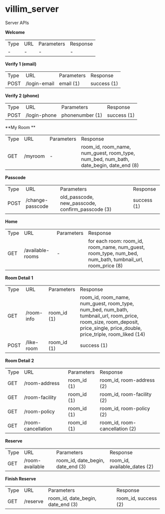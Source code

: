 # villim_server

Server APIs

**Welcome**

<table>
  <tr>
    <td>Type</td>
    <td>URL</td>
    <td>Parameters</td>
    <td>Response</td>
  </tr>
  <tr>
    <td>-</td>
    <td>-</td>
    <td>-</td>
    <td>-</td>
  </tr>
</table>


**Verify 1 (email)**

<table>
  <tr>
    <td>Type</td>
    <td>URL</td>
    <td>Parameters</td>
    <td>Response</td>
  </tr>
  <tr>
    <td>POST</td>
    <td>/login-email</td>
    <td>email (1)</td>
    <td>success (1)</td>
  </tr>
</table>


**Verify 2 (phone)**

<table>
  <tr>
    <td>Type</td>
    <td>URL</td>
    <td>Parameters</td>
    <td>Response</td>
  </tr>
  <tr>
    <td>POST</td>
    <td>/login-phone</td>
    <td>phonenumber (1)</td>
    <td>success (1)</td>
  </tr>
</table>


**My Room	**

<table>
  <tr>
    <td>Type</td>
    <td>URL</td>
    <td>Parameters</td>
    <td>Response</td>
  </tr>
  <tr>
    <td>GET</td>
    <td>/myroom</td>
    <td> -</td>
    <td>room_id, room_name, num_guest, room_type, num_bed, num_bath, date_begin, date_end (8)</td>
  </tr>
</table>


**Passcode**

<table>
  <tr>
    <td>Type</td>
    <td>URL</td>
    <td>Parameters</td>
    <td>Response</td>
  </tr>
  <tr>
    <td>POST</td>
    <td>/change-passcode</td>
    <td>old_passcode, new_passcode, confirm_passcode (3)</td>
    <td>success (1)</td>
  </tr>
</table>


**Home**

<table>
  <tr>
    <td>Type</td>
    <td>URL</td>
    <td>Parameters</td>
    <td>Response</td>
  </tr>
  <tr>
    <td>GET</td>
    <td>/available-rooms</td>
    <td>-</td>
    <td>for each room: 
room_id, room_name, num_guest, room_type, num_bed, num_bath, tumbnail_url, room_price (8)  </td>
  </tr>
</table>


**Room Detail 1**

<table>
  <tr>
    <td>Type</td>
    <td>URL</td>
    <td>Parameters</td>
    <td>Response</td>
  </tr>
  <tr>
    <td>GET</td>
    <td>/room-info</td>
    <td>room_id (1)</td>
    <td>room_id, room_name, num_guest, room_type, num_bed, num_bath, tumbnail_url, room_price, room_size, room_deposit, price_single, price_double, price_triple, room_liked (14) </td>
  </tr>
  <tr>
    <td>POST</td>
    <td>/like-room</td>
    <td>room_id (1)</td>
    <td>success (1)</td>
  </tr>
</table>


**Room Detail 2**

<table>
  <tr>
    <td>Type</td>
    <td>URL</td>
    <td>Parameters</td>
    <td>Response</td>
  </tr>
  <tr>
    <td>GET</td>
    <td>/room-address</td>
    <td>room_id (1)</td>
    <td>room_id, room-address (2)</td>
  </tr>
  <tr>
    <td>GET</td>
    <td>/room-facility</td>
    <td>room_id (1)</td>
    <td>room_id, room-facility (2)</td>
  </tr>
  <tr>
    <td>GET</td>
    <td>/room-policy</td>
    <td>room_id (1)</td>
    <td>room_id, room-policy (2)</td>
  </tr>
  <tr>
    <td>GET</td>
    <td>/room-cancellation</td>
    <td>room_id (1)</td>
    <td>room_id, room-cancellation (2)</td>
  </tr>
</table>


**Reserve**

<table>
  <tr>
    <td>Type</td>
    <td>URL</td>
    <td>Parameters</td>
    <td>Response</td>
  </tr>
  <tr>
    <td>GET</td>
    <td>/room-available</td>
    <td>room_id, date_begin, date_end (3)</td>
    <td>room_id, available_dates (2)</td>
  </tr>
</table>


**Finish Reserve**

<table>
  <tr>
    <td>Type</td>
    <td>URL</td>
    <td>Parameters</td>
    <td>Response</td>
  </tr>
  <tr>
    <td>GET</td>
    <td>/reserve</td>
    <td> room_id, date_begin, date_end (3)</td>
    <td>room_id, success (2)</td>
  </tr>
</table>


